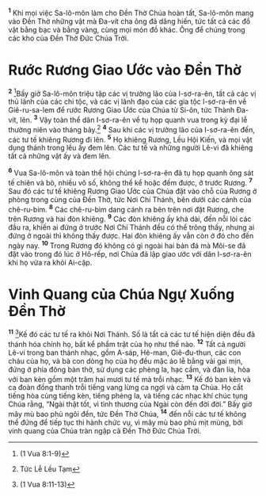 <sup><b>1</b></sup> Khi mọi việc Sa-lô-môn làm cho Ðền Thờ Chúa hoàn tất, Sa-lô-môn mang vào Ðền Thờ những vật mà Ða-vít cha ông đã dâng hiến, tức tất cả các đồ vật bằng bạc và bằng vàng, cùng mọi món đồ khác. Ông để chúng trong các kho của Ðền Thờ Ðức Chúa Trời.

# Rước Rương Giao Ước vào Ðền Thờ

<sup><b>2</b></sup> [^1@-855e541c-7609-48c1-a82b-c7bd637c6eb7]Bấy giờ Sa-lô-môn triệu tập các vị trưởng lão của I-sơ-ra-ên, tất cả các vị thủ lãnh của các chi tộc, và các vị lãnh đạo của các gia tộc I-sơ-ra-ên về Giê-ru-sa-lem để rước Rương Giao Ước của Chúa từ Si-ôn, tức Thành Ða-vít, lên. <sup><b>3</b></sup> Vậy toàn thể dân I-sơ-ra-ên về tụ họp quanh vua trong kỳ đại lễ thường niên vào tháng bảy.[^1-855e541c-7609-48c1-a82b-c7bd637c6eb7] <sup><b>4</b></sup> Sau khi các vị trưởng lão của I-sơ-ra-ên đến, các tư tế khiêng Rương đi lên. <sup><b>5</b></sup> Họ khiêng Rương, Lều Hội Kiến, và mọi vật dụng thánh trong lều ấy đem lên. Các tư tế và những người Lê-vi đã khiêng tất cả những vật ấy và đem lên.

<sup><b>6</b></sup> Vua Sa-lô-môn và toàn thể hội chúng I-sơ-ra-ên đã tụ họp quanh ông sát tế chiên và bò, nhiều vô số, không thể kể hoặc đếm được, ở trước Rương. <sup><b>7</b></sup> Sau đó các tư tế khiêng Rương Giao Ước của Chúa đặt vào chỗ của Rương ở phòng trong cùng của Ðền Thờ, tức Nơi Chí Thánh, bên dưới các cánh của chê-ru-bim. <sup><b>8</b></sup> Các chê-ru-bim dang cánh ra bên trên nơi đặt Rương, che trên Rương và hai đòn khiêng. <sup><b>9</b></sup> Các đòn khiêng ấy khá dài, đến nỗi lòi các đầu ra, khiến ai đứng ở trước Nơi Chí Thánh đều có thể trông thấy, nhưng ai đứng ở ngoài thì không thấy được. Hai đòn khiêng ấy vẫn còn ở đó cho đến ngày nay. <sup><b>10</b></sup> Trong Rương đó không có gì ngoài hai bản đá mà Môi-se đã đặt vào trong đó lúc ở Hô-rếp, nơi Chúa đã lập giao ước với dân I-sơ-ra-ên khi họ vừa ra khỏi Ai-cập.

# Vinh Quang của Chúa Ngự Xuống Ðền Thờ

<sup><b>11</b></sup> [^2@-855e541c-7609-48c1-a82b-c7bd637c6eb7]Kế đó các tư tế ra khỏi Nơi Thánh. Số là tất cả các tư tế hiện diện đều đã thánh hóa chính họ, bất kể phẩm trật của họ như thế nào. <sup><b>12</b></sup> Tất cả người Lê-vi trong ban thánh nhạc, gồm A-sáp, Hê-man, Giê-đu-thun, các con cháu của họ, và bà con dòng họ của họ đều mặc áo lễ bằng vải gai mịn, đứng ở phía đông bàn thờ, sử dụng các phèng la, hạc cầm, và đàn lia, hòa với ban kèn gồm một trăm hai mươi tư tế mà trỗi nhạc. <sup><b>13</b></sup> Kế đó ban kèn và ca đoàn đồng thanh trỗi tiếng vang lừng ca ngợi và cảm tạ Chúa. Họ cất tiếng hòa cùng tiếng kèn, tiếng phèng la, và tiếng các nhạc khí chúc tụng Chúa rằng, “Ngài thật tốt, vì tình thương của Ngài còn đến đời đời.” Bấy giờ mây mù bao phủ ngôi đền, tức Ðền Thờ Chúa, <sup><b>14</b></sup> đến nỗi các tư tế không thể đứng để tiếp tục thi hành chức vụ, vì mây mù bao phủ mịt mùng, bởi vinh quang của Chúa tràn ngập cả Ðền Thờ Ðức Chúa Trời.

[^1-855e541c-7609-48c1-a82b-c7bd637c6eb7]: Tức Lễ Lều Tạm

[^1@-855e541c-7609-48c1-a82b-c7bd637c6eb7]: (1 Vua 8:1-9)

[^2@-855e541c-7609-48c1-a82b-c7bd637c6eb7]: (1 Vua 8:11-13)
